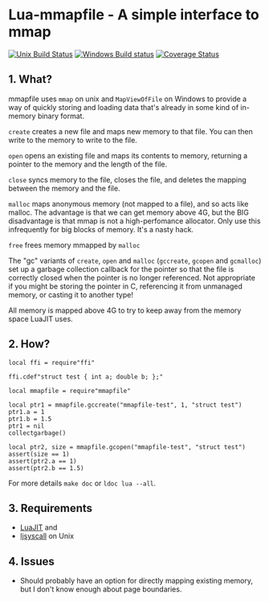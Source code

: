# Lua-mmapfile - A simple interface to mmap

[![Unix Build Status](https://travis-ci.org/geoffleyland/lua-mmapfile.svg?branch=master)](https://travis-ci.org/geoffleyland/lua-mmapfile)
[![Windows Build status](https://ci.appveyor.com/api/projects/status/k553fj0isidhmkoc?svg=true)](https://ci.appveyor.com/project/geoffleyland/lua-mmapfile)
[![Coverage Status](https://coveralls.io/repos/github/geoffleyland/lua-mmapfile/badge.svg?branch=master)](https://coveralls.io/github/geoffleyland/lua-mmapfile?branch=master)

## 1. What?

mmapfile uses `mmap` on unix and `MapViewOfFile` on Windows to provide a way
of quickly storing and loading data that's already in some kind of in-memory
binary format.

`create` creates a new file and maps new memory to that file.  You can
then write to the memory to write to the file.

`open` opens an existing file and maps its contents to memory, returning
a pointer to the memory and the length of the file.

`close` syncs memory to the file, closes the file, and deletes the
mapping between the memory and the file.

`malloc` maps anonymous memory (not mapped to a file), and so acts like
malloc.  The advantage is that we can get memory above 4G, but the BIG
disadvantage is that mmap is not a high-perfomance allocator.  Only use this
infrequently for big blocks of memory.  It's a nasty hack.

`free` frees memory mmapped by `malloc`

The "gc" variants of `create`, `open` and `malloc` (`gccreate`, `gcopen` and 
`gcmalloc`) set up a garbage collection callback for the pointer so that the
file is correctly closed when the pointer is no longer referenced.  Not
appropriate if you might be storing the pointer in C, referencing it from
unmanaged memory, or casting it to another type!

All memory is mapped above 4G to try to keep away from the memory space
LuaJIT uses.


## 2. How?

    local ffi = require"ffi"

    ffi.cdef"struct test { int a; double b; };"

    local mmapfile = require"mmapfile"

    local ptr1 = mmapfile.gccreate("mmapfile-test", 1, "struct test")
    ptr1.a = 1
    ptr1.b = 1.5
    ptr1 = nil
    collectgarbage()

    local ptr2, size = mmapfile.gcopen("mmapfile-test", "struct test")
    assert(size == 1)
    assert(ptr2.a == 1)
    assert(ptr2.b == 1.5)

For more details `make doc` or `ldoc lua --all`.


## 3. Requirements

+ [LuaJIT](http://luajit.org) and
+ [ljsyscall](https://github.com/justincormack/ljsyscall) on Unix


## 4. Issues

+ Should probably have an option for directly mapping existing memory, but
  I don't know enough about page boundaries.
